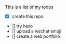 This is a list of my todos

- [x] create this repo
- [] try hexo
- [] upload a wechat emoji
- [] create a web portfolio
